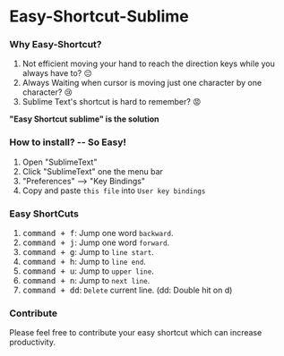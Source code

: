# Easy-Shortcut-Sublime
### Why Easy-Shortcut?
1. Not efficient moving your hand to reach the direction keys while you always have to? 😔
2. Always Waiting when cursor is moving just one character by one character? 😢
3. Sublime Text's shortcut is hard to remember?  😡

<b>"Easy Shortcut sublime" is the solution</b>

### How to install? -- So Easy!
1. Open "SublimeText"
2. Click "SublimeText" one the menu bar
3. "Preferences" --> "Key Bindings"
4. Copy and paste ```this file``` into ```User key bindings```

### Easy ShortCuts
1. <kbd>command + f</kbd>: Jump one word ```backward```.
2. <kbd>command + j</kbd>: Jump one word ```forward```.
3. <kbd>command + g</kbd>: Jump to ```line start```.
4. <kbd>command + h</kbd>: Jump to ```line end```.
5. <kbd>command + u</kbd>: Jump to ```upper line```.
6. <kbd>command + n</kbd>: Jump to ```next line```.
7. <kbd>command + dd</kbd>: ```Delete``` current line. (dd: Double hit on d)





### Contribute
Please feel free to contribute your easy shortcut which can increase productivity.
